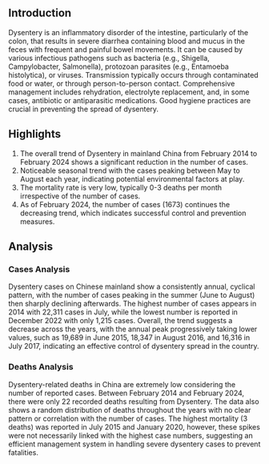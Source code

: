 ## Introduction

Dysentery is an inflammatory disorder of the intestine, particularly of the colon, that results in severe diarrhea containing blood and mucus in the feces with frequent and painful bowel movements. It can be caused by various infectious pathogens such as bacteria (e.g., Shigella, Campylobacter, Salmonella), protozoan parasites (e.g., Entamoeba histolytica), or viruses. Transmission typically occurs through contaminated food or water, or through person-to-person contact. Comprehensive management includes rehydration, electrolyte replacement, and, in some cases, antibiotic or antiparasitic medications. Good hygiene practices are crucial in preventing the spread of dysentery.

## Highlights

1. The overall trend of Dysentery in mainland China from February 2014 to February 2024 shows a significant reduction in the number of cases. <br/>
2. Noticeable seasonal trend with the cases peaking between May to August each year, indicating potential environmental factors at play. <br/>
3. The mortality rate is very low, typically 0-3 deaths per month irrespective of the number of cases. <br/>
4. As of February 2024, the number of cases (1673) continues the decreasing trend, which indicates successful control and prevention measures.

## Analysis

### Cases Analysis
Dysentery cases on Chinese mainland show a consistently annual, cyclical pattern, with the number of cases peaking in the summer (June to August) then sharply declining afterwards. The highest number of cases appears in 2014 with 22,311 cases in July, while the lowest number is reported in December 2022 with only 1,215 cases. Overall, the trend suggests a decrease across the years, with the annual peak progressively taking lower values, such as 19,689 in June 2015, 18,347 in August 2016, and 16,316 in July 2017, indicating an effective control of dysentery spread in the country.

### Deaths Analysis
Dysentery-related deaths in China are extremely low considering the number of reported cases. Between February 2014 and February 2024, there were only 22 recorded deaths resulting from Dysentery. The data also shows a random distribution of deaths throughout the years with no clear pattern or correlation with the number of cases. The highest mortality (3 deaths) was reported in July 2015 and January 2020, however, these spikes were not necessarily linked with the highest case numbers, suggesting an efficient management system in handling severe dysentery cases to prevent fatalities.
